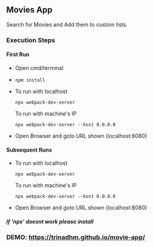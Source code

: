 
## Movies App

Search for Movies and Add them to custom lists.

### Execution Steps
#### First Run
- Open cmd/terminal
- `npm install`
- To run with localhost

  `npx webpack-dev-server`

  To run with machine's IP

  `npx webpack-dev-server --host 0.0.0.0`
- Open Browser and goto URL shown (localhost:8080)
#### Subsequent Runs
- To run with localhost

  `npx webpack-dev-server`

  To run with machine's IP

  `npx webpack-dev-server --host 0.0.0.0`
- Open Browser and goto URL shown  (localhost:8080)

##### If 'npx' doesnt work please install

### DEMO: https://trinadhm.github.io/movie-app/
